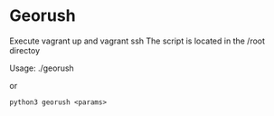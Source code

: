 # Georush
Execute vagrant up and vagrant ssh
The script is located in the /root directoy 

Usage:
    ./georush <parms> 

or 

    python3 georush <params>
